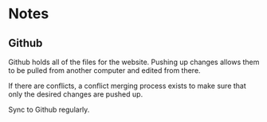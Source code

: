 # Notes
## Github
Github holds all of the files for the website. Pushing up changes allows them to be pulled from another computer and edited from there.

If there are conflicts, a conflict merging process exists to make sure that only the desired changes are pushed up.

Sync to Github regularly.